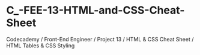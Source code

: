 # C_-FEE-13-HTML-and-CSS-Cheat-Sheet
Codecademy / Front-End Engineer / Project 13 / HTML &amp; CSS Cheat Sheet / HTML Tables &amp; CSS Styling 
